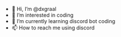 - 👋 Hi, I’m @dxgraal
- 👀 I’m interested in coding
- 🌱 I’m currently learning discord bot coding
- 📫 How to reach me using discord 

<!---
dxgraal/dxgraal is a ✨ special ✨ repository because its `README.md` (this file) appears on your GitHub profile.
You can click the Preview link to take a look at your changes.
--->
